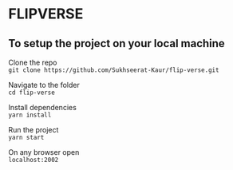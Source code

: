 # FLIPVERSE

## To setup the project on your local machine

Clone the repo\
`git clone https://github.com/Sukhseerat-Kaur/flip-verse.git`

Navigate to the folder\
`cd flip-verse`

Install dependencies\
`yarn install`

Run the project\
`yarn start`

On any browser open\
`localhost:2002`
